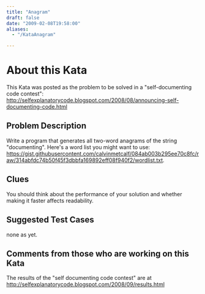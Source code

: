 ```yaml
---
title: "Anagram"
draft: false
date: "2009-02-08T19:58:00"
aliases:
  - "/KataAnagram"

---
```

# About this Kata

This Kata was posted as the problem to be solved in a "self-documenting code contest":
http://selfexplanatorycode.blogspot.com/2008/08/announcing-self-documenting-code.html

## Problem Description

Write a program that generates all two-word anagrams of the string
"documenting". Here's a word list you might want to use:
https://gist.githubusercontent.com/calvinmetcalf/084ab003b295ee70c8fc/raw/314abfdc74b50f45f3dbbfa169892eff08f940f2/wordlist.txt.

## Clues

You should think about the performance of your solution and whether
making it faster affects readability.

## Suggested Test Cases

none as yet.

## Comments from those who are working on this Kata

The results of the "self documenting code contest" are at http://selfexplanatorycode.blogspot.com/2008/09/results.html

